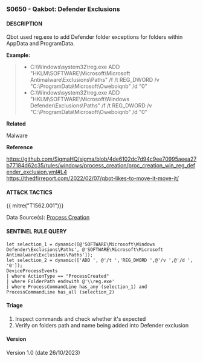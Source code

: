 ### S0650 - Qakbot: Defender Exclusions

#### DESCRIPTION

Qbot used reg.exe to add Defender folder exceptions for folders within AppData and ProgramData.

**Example:**

> - C:\\Windows\\system32\\reg.exe ADD "HKLM\\SOFTWARE\\Microsoft\\Microsoft Antimalware\\Exclusions\\Paths" /f /t REG_DWORD /v "C:\\ProgramData\\Microsoft\\Oweboiqnb" /d "0"
> - C:\\Windows\\system32\\reg.exe ADD "HKLM\\SOFTWARE\\Microsoft\\Windows Defender\\Exclusions\\Paths" /f /t REG_DWORD /v "C:\\ProgramData\\Microsoft\\Oweboiqnb" /d "0"

**Related**

Malware

**Reference**

https://github.com/SigmaHQ/sigma/blob/4de6102dc7d94c9ee70995aeea27b77184d62c35/rules/windows/process_creation/proc_creation_win_reg_defender_exclusion.yml#L4 <br>
https://thedfirreport.com/2022/02/07/qbot-likes-to-move-it-move-it/ <br>

#### ATT&CK TACTICS

{{ mitre("T1562.001")}}

Data Source(s): [Process Creation](https://attack.mitre.org/datasources/DS0009/#Process%20Creation)

#### SENTINEL RULE QUERY

```
let selection_1 = dynamic([@'SOFTWARE\Microsoft\Windows Defender\Exclusions\Paths', @'SOFTWARE\Microsoft\Microsoft Antimalware\Exclusions\Paths']); 
let selection_2 = dynamic(['ADD ', @'/t ','REG_DWORD ',@'/v ',@'/d ', '0']); 
DeviceProcessEvents
| where ActionType == "ProcessCreated"
| where FolderPath endswith @'\\reg.exe'
| where ProcessCommandLine has_any (selection_1) and ProcessCommandLine has_all (selection_2)
```

#### Triage

1. Inspect commands and check whether it's expected
1. Verify on folders path and name being added into Defender exclusion

#### Version

Version 1.0 (date 26/10/2023)
